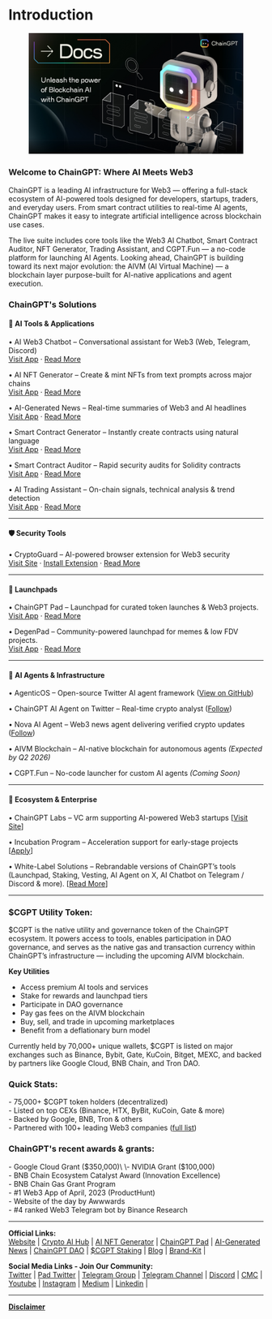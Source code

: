 # Introduction

<figure><img src=".gitbook/assets/9.png" alt=""><figcaption></figcaption></figure>

### **Welcome to ChainGPT: Where AI Meets Web3**

ChainGPT is a leading AI infrastructure for Web3 — offering a full-stack ecosystem of AI-powered tools designed for developers, startups, traders, and everyday users. From smart contract utilities to real-time AI agents, ChainGPT makes it easy to integrate artificial intelligence across blockchain use cases.

The live suite includes core tools like the Web3 AI Chatbot, Smart Contract Auditor, NFT Generator, Trading Assistant, and CGPT.Fun — a no-code platform for launching AI Agents. Looking ahead, ChainGPT is building toward its next major evolution: the AIVM (AI Virtual Machine) — a blockchain layer purpose-built for AI-native applications and agent execution.

### ChainGPT's Solutions

#### **🧠 AI Tools & Applications**

• AI Web3 Chatbot – Conversational assistant for Web3 (Web, Telegram, Discord)\
[Visit App](https://app.chaingpt.org) · [Read More](https://docs.chaingpt.org/the-ecosystem/ai-tools-and-applications/ai-chatbot)

• AI NFT Generator – Create & mint NFTs from text prompts across major chains\
[Visit App](https://nft.chaingpt.org) · [Read More](https://docs.chaingpt.org/the-ecosystem/ai-tools-and-applications/ai-nft-generator)

• AI-Generated News – Real-time summaries of Web3 and AI headlines\
[Visit App](https://app.chaingpt.org/news) · [Read More](https://docs.chaingpt.org/the-ecosystem/ai-tools-and-applications/ai-news)

• Smart Contract Generator – Instantly create contracts using natural language\
[Visit App](https://app.chaingpt.org/) · [Read More](https://docs.chaingpt.org/the-ecosystem/ai-tools-and-applications/smart-contract-generator)

• Smart Contract Auditor – Rapid security audits for Solidity contracts\
[Visit App](https://app.chaingpt.org/) · [Read More](https://docs.chaingpt.org/the-ecosystem/ai-tools-and-applications/smart-contract-auditor)

• AI Trading Assistant – On-chain signals, technical analysis & trend detection\
[Visit App](https://app.chaingpt.org/) · [Read More](https://docs.chaingpt.org/the-ecosystem/ai-tools-and-applications/ai-trading-assistant)

***

#### **🛡️ Security Tools**

• CryptoGuard – AI-powered browser extension for Web3 security\
[Visit Site](https://cryptoguard.ai/) · [Install Extension](https://chromewebstore.google.com/detail/cryptoguard-by-chaingpt-a/eegoohfobcaegoeoakafgiljckfiajhl) · [Read More](ai-tools-and-applications/cryptoguard-extension-your-web3-shield/)

***

#### 🚀 Launchpads

• ChainGPT Pad – Launchpad for curated token launches & Web3 projects.\
[Visit App](https://pad.chaingpt.org) · [Read More](our-ecosystem/chaingpt-pad/introduction-and-overview.md)

• DegenPad – Community-powered launchpad for memes & low FDV projects.\
[Visit App](https://degenpad.com) · [Read More](our-ecosystem/degenpad/)

***

#### **🧬 AI Agents & Infrastructure**

• AgenticOS – Open-source Twitter AI agent framework ([View on GitHub](https://github.com/ChainGPT-org/AgenticOS))

• ChainGPT AI Agent on Twitter – Real-time crypto analyst ([Follow](https://x.com/ChainGPTAI))

• Nova AI Agent – Web3 news agent delivering verified crypto updates ([Follow](https://x.com/ChainGPTAINews))

• AIVM Blockchain – AI-native blockchain for autonomous agents _(Expected by Q2 2026)_

• CGPT.Fun – No-code launcher for custom AI agents _(Coming Soon)_

***

#### **🧪 Ecosystem & Enterprise**

• ChainGPT Labs – VC arm supporting AI-powered Web3 startups \[[Visit Site](https://labs.chaingpt.org)]

• Incubation Program – Acceleration support for early-stage projects \[[Apply](https://labs.chaingpt.org)]

• White-Label Solutions – Rebrandable versions of ChainGPT’s tools (Launchpad, Staking, Vesting, AI Agent on X, AI Chatbot on Telegram / Discord & more). \[[Read More](misc/b2b-offerings/launchpad-whitelabel.md)]

***

### **$CGPT Utility Token:**

$CGPT is the native utility and governance token of the ChainGPT ecosystem. It powers access to tools, enables participation in DAO governance, and serves as the native gas and transaction currency within ChainGPT’s infrastructure — including the upcoming AIVM blockchain.

**Key Utilities**

* Access premium AI tools and services
* Stake for rewards and launchpad tiers
* Participate in DAO governance
* Pay gas fees on the AIVM blockchain
* Buy, sell, and trade in upcoming marketplaces
* Benefit from a deflationary burn model

Currently held by 70,000+ unique wallets, $CGPT is listed on major exchanges such as Binance, Bybit, Gate, KuCoin, Bitget, MEXC, and backed by partners like Google Cloud, BNB Chain, and Tron DAO.

### **Quick Stats:**

\- 75,000+ $CGPT token holders (decentralized)\
\- Listed on top CEXs (Binance, HTX, ByBit, KuCoin, Gate & more) \
\- Backed by Google, BNB, Tron & others\
\- Partnered with 100+ leading Web3 companies ([full list](https://www.chaingpt.org/#team))

### **ChainGPT's recent awards & grants:**

\- Google Cloud Grant ($350,000)\
\- NVIDIA Grant ($100,000)\
\- BNB Chain Ecosystem Catalyst Award (Innovation Excellence)\
\- BNB Chain Gas Grant Program\
\- #1 Web3 App of April, 2023 (ProductHunt)\
\- Website of the day by Awwwards\
\- #4 ranked Web3 Telegram bot by Binance Research

***

**Official Links:**\
[Website](https://www.chaingpt.org/) | [Crypto AI Hub](https://app.chaingpt.org/) | [AI NFT Generator](https://nft.chaingpt.org/) | [ChainGPT Pad](https://pad.chaingpt.org/) | [AI-Generated News](https://app.chaingpt.org/news) | [ChainGPT DAO](https://dao.chaingpt.org/) | [$CGPT Staking](https://staking.chaingpt.org/) | [Blog](https://www.chaingpt.org/blog) | [Brand-Kit](https://www.chaingpt.org/brand-kit) |&#x20;

**Social Media Links - Join Our Community:**\
[Twitter](https://twitter.com/Chain_GPT) | [Pad Twitter](https://twitter.com/chaingpt_pad) | [Telegram Group](https://t.me/chaingpt) | [Telegram Channel](https://t.me/chaingptnews) | [Discord](https://discord.gg/chaingpt) | [CMC](https://coinmarketcap.com/community/profile/ChainGPT/) | [Youtube](https://www.youtube.com/@ChainGPT) | [Instagram](https://instagram.com/ChainGPTAI) | [Medium](https://medium.com/@chaingpt) | [Linkedin](https://www.linkedin.com/company/chaingpt) |

***

[**Disclaimer**](misc/legal-docs/disclaimer.md)
